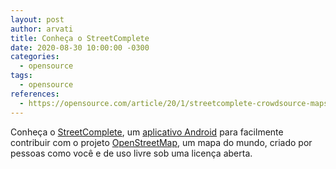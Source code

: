 ```yaml
---
layout: post
author: arvati
title: Conheça o StreetComplete
date: 2020-08-30 10:00:00 -0300
categories: 
  - opensource
tags:
  - opensource
references:
  - https://opensource.com/article/20/1/streetcomplete-crowdsource-maps
---
```

Conheça o [StreetComplete](https://github.com/westnordost/StreetComplete), um [aplicativo Android](https://play.google.com/store/apps/details?id=de.westnordost.streetcomplete)
para facilmente contribuir com o projeto [OpenStreetMap](https://www.openstreetmap.org/), um mapa do mundo, criado por pessoas como você e de uso livre sob uma licença aberta.    

